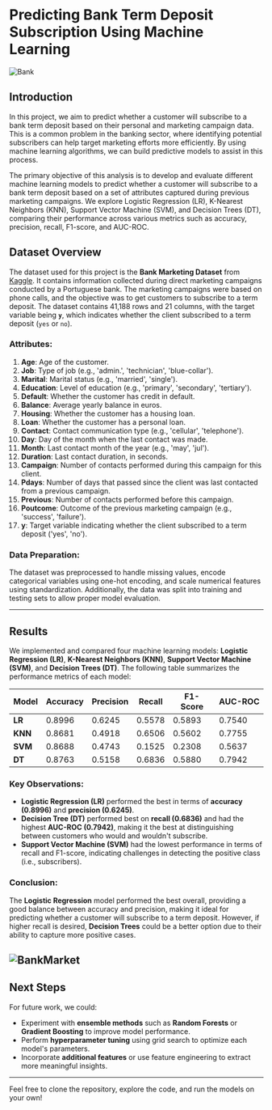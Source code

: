 # **Predicting Bank Term Deposit Subscription Using Machine Learning**

![Bank](https://miro.medium.com/v2/resize:fit:640/format:webp/0*MGHujWl6U9Y_h1oV.png)

## **Introduction**

In this project, we aim to predict whether a customer will subscribe to a bank term deposit based on their personal and marketing campaign data. This is a common problem in the banking sector, where identifying potential subscribers can help target marketing efforts more efficiently. By using machine learning algorithms, we can build predictive models to assist in this process.

The primary objective of this analysis is to develop and evaluate different machine learning models to predict whether a customer will subscribe to a bank term deposit based on a set of attributes captured during previous marketing campaigns. We explore Logistic Regression (LR), K-Nearest Neighbors (KNN), Support Vector Machine (SVM), and Decision Trees (DT), comparing their performance across various metrics such as accuracy, precision, recall, F1-score, and AUC-ROC.

## **Dataset Overview**

The dataset used for this project is the **Bank Marketing Dataset** from [Kaggle](https://www.kaggle.com/datasets/henriqueyamahata/bank-marketing/data). It contains information collected during direct marketing campaigns conducted by a Portuguese bank. The marketing campaigns were based on phone calls, and the objective was to get customers to subscribe to a term deposit. The dataset contains 41,188 rows and 21 columns, with the target variable being **`y`**, which indicates whether the client subscribed to a term deposit (`yes` or `no`).

### **Attributes:**
1. **Age**: Age of the customer.
2. **Job**: Type of job (e.g., 'admin.', 'technician', 'blue-collar').
3. **Marital**: Marital status (e.g., 'married', 'single').
4. **Education**: Level of education (e.g., 'primary', 'secondary', 'tertiary').
5. **Default**: Whether the customer has credit in default.
6. **Balance**: Average yearly balance in euros.
7. **Housing**: Whether the customer has a housing loan.
8. **Loan**: Whether the customer has a personal loan.
9. **Contact**: Contact communication type (e.g., 'cellular', 'telephone').
10. **Day**: Day of the month when the last contact was made.
11. **Month**: Last contact month of the year (e.g., 'may', 'jul').
12. **Duration**: Last contact duration, in seconds.
13. **Campaign**: Number of contacts performed during this campaign for this client.
14. **Pdays**: Number of days that passed since the client was last contacted from a previous campaign.
15. **Previous**: Number of contacts performed before this campaign.
16. **Poutcome**: Outcome of the previous marketing campaign (e.g., 'success', 'failure').
17. **y**: Target variable indicating whether the client subscribed to a term deposit ('yes', 'no').

### **Data Preparation:**
The dataset was preprocessed to handle missing values, encode categorical variables using one-hot encoding, and scale numerical features using standardization. Additionally, the data was split into training and testing sets to allow proper model evaluation.

---

## **Results**

We implemented and compared four machine learning models: **Logistic Regression (LR)**, **K-Nearest Neighbors (KNN)**, **Support Vector Machine (SVM)**, and **Decision Trees (DT)**. The following table summarizes the performance metrics of each model:

| Model | Accuracy | Precision | Recall  | F1-Score | AUC-ROC |
|-------|----------|-----------|---------|----------|---------|
| **LR**   | 0.8996   | 0.6245    | 0.5578  | 0.5893   | 0.7540  |
| **KNN**  | 0.8681   | 0.4918    | 0.6506  | 0.5602   | 0.7755  |
| **SVM**  | 0.8688   | 0.4743    | 0.1525  | 0.2308   | 0.5637  |
| **DT**   | 0.8763   | 0.5158    | 0.6836  | 0.5880   | 0.7942  |

### **Key Observations**:
- **Logistic Regression (LR)** performed the best in terms of **accuracy (0.8996)** and **precision (0.6245)**.
- **Decision Tree (DT)** performed best on **recall (0.6836)** and had the highest **AUC-ROC (0.7942)**, making it the best at distinguishing between customers who would and wouldn't subscribe.
- **Support Vector Machine (SVM)** had the lowest performance in terms of recall and F1-score, indicating challenges in detecting the positive class (i.e., subscribers).

### **Conclusion:**
The **Logistic Regression** model performed the best overall, providing a good balance between accuracy and precision, making it ideal for predicting whether a customer will subscribe to a term deposit. However, if higher recall is desired, **Decision Trees** could be a better option due to their ability to capture more positive cases.

![BankMarket](https://media.assettype.com/analyticsinsight%2Fimport%2Fwp-content%2Fuploads%2F2024%2F03%2FPredicting-Bank-Deposit-Subscriptions-with-ML-and-Analytics.jpg?w=768&auto=format%2Ccompress&fit=max)
---

## **Next Steps**
For future work, we could:
- Experiment with **ensemble methods** such as **Random Forests** or **Gradient Boosting** to improve model performance.
- Perform **hyperparameter tuning** using grid search to optimize each model's parameters.
- Incorporate **additional features** or use feature engineering to extract more meaningful insights.

---

Feel free to clone the repository, explore the code, and run the models on your own!

